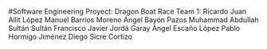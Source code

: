 #Software Engineering Proyect: Dragon Boat Race
Team 1:
Ricardo Juan Allit López
Manuel Barrios Moreno
Ángel Bayón Pazos
Muhammad Abdullah Sultán Sultán
Francisco Javier Jordá Garay
Ángel Escaño López
Pablo Hormigo Jiménez
Diego Sicre Cortizo
